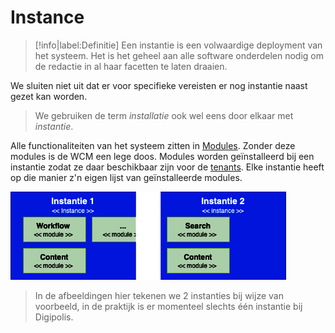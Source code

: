# Instance

> [!info|label:Definitie]
> Een instantie is een volwaardige deployment van het systeem. Het is het geheel aan alle software onderdelen nodig om de redactie in al haar facetten te laten draaien. 
 
We sluiten niet uit dat er voor specifieke vereisten er nog instantie naast gezet kan worden. 

> We gebruiken de term *installatie* ook wel eens door elkaar met *instantie*.

Alle functionaliteiten van het systeem zitten in [Modules](/common/content/concept-modules). Zonder deze modules is de WCM een lege doos. Modules worden geïnstalleerd bij een instantie zodat ze daar beschikbaar zijn voor de [tenants](/common/content/concept-tenant). Elke instantie heeft op die manier z'n eigen lijst van geïnstalleerde modules.

![Multi instance](../assets/gpubp-basisbegrippen-modules.png 'Meerdere instanties van het GPubP')

> In de afbeeldingen hier tekenen we 2 instanties bij wijze van voorbeeld, in de praktijk is er momenteel slechts één instantie bij Digipolis.